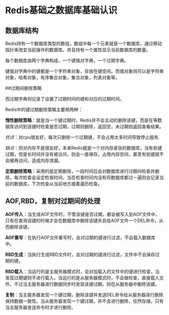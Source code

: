 # Redis基础之数据库基础认识

## 数据库结构

Redis持有一个数据库类型的数组，数组中每一个元素就是一个数据库，通过移动指针来改变当前操作的数据库。并且持有一个属性显示当前数据库的数量。

每个数据库由两个字典构成，一个键值对字典，一个过期字典。

键值对字典中的键都是一个字符串对象，存放在键空间。而值对象则可以是字符串对象，哈希对象，有序集合对象，集合对象，列表对象等。

##过期间删除策略

而过期字典则记录了设置了过期时间的键和对应的过期时间。

Redis中的键过期删除策略主要用两种：

**惰性删除策略**：就是当一个键过期时，Redis并不会主动的删除该键，而是在等数据库访问到该键时检查是否过期，过期则删除，返回空，未过期则返回查看结果。

  *优点*：对cpu很友好，每次只删除一个过期键，不会占用太多时间导致停止服务.

  *缺点*：但对内存不是很友好，本来Redis就是一个对内存紧张的数据库，当有些键过期，但是长时间并没有被访问，则会一直保存，占用内存空间，甚至有些键就不会被再访问，造成内存泄漏。

**定期删除策略**：采用的是定期删除，一段时间后会对数据库进行过期间检查并删除。每次检查会设定检查时间，当在检查时间内没有将数据库都过一遍则会记录当前的数据库，下次检查从当前地方接着遍历检查。

## AOF,RBD，复制对过期间的处理

**AOF传入**：当生成AOF文件时，不管该键是否过期，都会被写入到AOF文件中，只有在查询该键的时候才会在数据库中删除该键并且给AOF文件一个DEL命令，从而删除该键。

**AOF重写**：在执行AOF文件重写时，会对过期的键进行过滤，不会载入数据库中。

**RBD生成**：当执行生成RBD文件时，会对过期的键进行过滤，文件中不会保存过期的键。

**RBD载入**：当运行的是主服务器模式时，会对加载入的文件中的键进行检查，当发现过期键则不进行载入。当运行的是从服务器模式时，不会做检查，直接载入文件。不过当主服务器进行数据同步时发现该键过期，则在从服务器中删除该键。

**复制**：当主服务器发现一个键过期，删除该键并发送DEL命令给从服务器进行删除保持数据一致性。当从服务器发现一个键过期，并不会进行删除，任然存储，只有当主服务器发送命令时才进行删除。





























